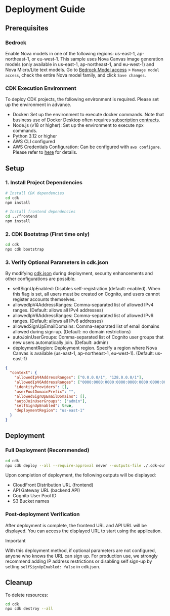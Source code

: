 # Deployment Guide

## Prerequisites
### Bedrock
Enable Nova models in one of the following regions: us-east-1, ap-northeast-1, or eu-west-1. This sample uses Nova Canvas image generation models (only available in us-east-1, ap-northeast-1, and eu-west-1) and Nova Micro/Lite text models.
Go to [Bedrock Model access](https://us-east-1.console.aws.amazon.com/bedrock/home?region=us-east-1#/modelaccess) > `Manage model access`, check the entire Nova model family, and click `Save changes`.

### CDK Execution Environment
To deploy CDK projects, the following environment is required. Please set up the environment in advance.

- Docker: Set up the environment to execute docker commands. Note that business use of Docker Desktop often requires [subscription contracts](https://www.docker.com/legal/docker-subscription-service-agreement/).
- Node.js (v18 or higher): Set up the environment to execute npx commands.
- Python 3.12 or higher
- AWS CLI configured
- AWS Credentials Configuration: Can be configured with `aws configure`. Please refer to [here](https://docs.aws.amazon.com/cli/latest/userguide/cli-configure-quickstart.html) for details.

## Setup

### 1. Install Project Dependencies

```bash
# Install CDK dependencies
cd cdk
npm install

# Install frontend dependencies
cd ../frontend
npm install
```

### 2. CDK Bootstrap (First time only)

```bash
cd cdk
npx cdk bootstrap
```

### 3. Verify Optional Parameters in cdk.json

By modifying [cdk.json](../../cdk/cdk.json) during deployment, security enhancements and other configurations are possible.
- selfSignUpEnabled: Disables self-registration (default: enabled). When this flag is set, all users must be created on Cognito, and users cannot register accounts themselves.
- allowedIpV4AddressRanges: Comma-separated list of allowed IPv4 ranges. (Default: allows all IPv4 addresses)
- allowedIpV6AddressRanges: Comma-separated list of allowed IPv6 ranges. (Default: allows all IPv6 addresses)
- allowedSignUpEmailDomains: Comma-separated list of email domains allowed during sign-up. (Default: no domain restrictions)
- autoJoinUserGroups: Comma-separated list of Cognito user groups that new users automatically join. (Default: admin)
- deploymentRegion: Deployment region. Specify a region where Nova Canvas is available (us-east-1, ap-northeast-1, eu-west-1). (Default: us-east-1)

```json
{
  "context": {
    "allowedIpV4AddressRanges": ["0.0.0.0/1", "128.0.0.0/1"],
    "allowedIpV6AddressRanges": ["0000:0000:0000:0000:0000:0000:0000:0000/1", "8000:0000:0000:0000:0000:0000:0000:0000/1"],
    "identityProviders": [],
    "userPoolDomainPrefix": "",
    "allowedSignUpEmailDomains": [],
    "autoJoinUserGroups": ["admin"],
    "selfSignUpEnabled": true,
    "deploymentRegion": "us-east-1"
  }
}
```

## Deployment
### Full Deployment (Recommended)

```bash
cd cdk
npx cdk deploy --all --require-approval never --outputs-file ./.cdk-outputs.json
```
Upon completion of deployment, the following outputs will be displayed:
- CloudFront Distribution URL (frontend)
- API Gateway URL (backend API)
- Cognito User Pool ID
- S3 Bucket names

### Post-deployment Verification

   After deployment is complete, the frontend URL and API URL will be displayed.
   You can access the displayed URL to start using the application.

> [!Important]
> With this deployment method, if optional parameters are not configured, anyone who knows the URL can sign up.
For production use, we strongly recommend adding IP address restrictions or disabling self sign-up by setting `selfSignUpEnabled: false` in cdk.json.

## Cleanup

To delete resources:

```bash
cd cdk
npx cdk destroy --all

